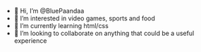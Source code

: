 - 👋 Hi, I’m @BluePaandaa
- 👀 I’m interested in video games, sports and food
- 🌱 I’m currently learning html/css
- 💞️ I’m looking to collaborate on anything that could be a useful experience 

<!---
BluePaandaa/BluePaandaa is a ✨ special ✨ repository because its `README.md` (this file) appears on your GitHub profile.
You can click the Preview link to take a look at your changes.
--->

